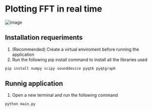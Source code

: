 # Plotting FFT in real time

<img src="../assets/interface_01.png" alt="image"/>

## Installation requeriments

1. (Recommended) Create a virtual enviroment before running the application
2. Run the following pip install command to install all the libraries used

```bash
pip install numpy scipy sounddevice pyqt6 pyqtgraph

```

## Runnig application

1. Open a new terminal and run the following command

```bash
python main.py

```

